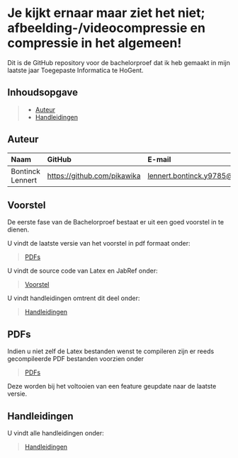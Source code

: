 # Je kijkt ernaar maar ziet het niet; afbeelding-/videocompressie en compressie in het algemeen!

Dit is de GitHub repository voor de bachelorproef dat ik heb gemaakt in mijn laatste jaar Toegepaste Informatica te HoGent. 

## Inhoudsopgave

> - [Auteur](#auteur)
> - [Handleidingen](#handleidingen)


## Auteur

| Naam     | GitHub                        | E-mail                               |
| :---     | :---                          | :---                                |
| Bontinck Lennert | <https://github.com/pikawika> | [lennert.bontinck.y9785@student.hogent.be](mailto:lennert.bontinck.y9785@student.hogent.be) |

## Voorstel

De eerste fase van de Bachelorproef bestaat er uit een goed voorstel in te dienen.

U vindt de laatste versie van het voorstel in pdf formaat onder:
> [PDFs](PDFs/)

U vindt de source code van Latex en JabRef onder:
> [Voorstel](voorstel/)
 
U vindt handleidingen omtrent dit deel onder:
> [Handleidingen](handleidingen/)

## PDFs

Indien u niet zelf de Latex bestanden wenst te compileren zijn er reeds gecompileerde PDF bestanden voorzien onder
> [PDFs](PDFs/)

Deze worden bij het voltooien van een feature geupdate naar de laatste versie.

## Handleidingen

U vindt alle handleidingen onder:

> [Handleidingen](handleidingen/)